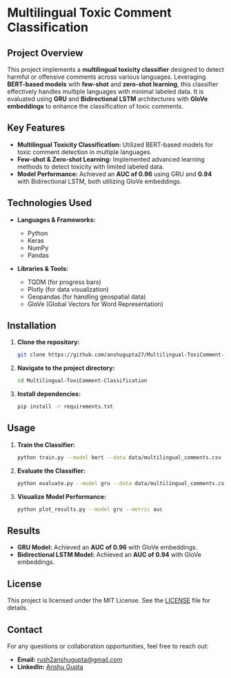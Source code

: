 # Multilingual Toxic Comment Classification

## Project Overview

This project implements a **multilingual toxicity classifier** designed to detect harmful or offensive comments across various languages. Leveraging **BERT-based models** with **few-shot** and **zero-shot learning**, this classifier effectively handles multiple languages with minimal labeled data. It is evaluated using **GRU** and **Bidirectional LSTM** architectures with **GloVe embeddings** to enhance the classification of toxic comments.

## Key Features
- **Multilingual Toxicity Classification:** Utilized BERT-based models for toxic comment detection in multiple languages.
- **Few-shot & Zero-shot Learning:** Implemented advanced learning methods to detect toxicity with limited labeled data.
- **Model Performance:** Achieved an **AUC of 0.96** using GRU and **0.94** with Bidirectional LSTM, both utilizing GloVe embeddings.

## Technologies Used
- **Languages & Frameworks:**
  - Python
  - Keras
  - NumPy
  - Pandas

- **Libraries & Tools:**
  - TQDM (for progress bars)
  - Plotly (for data visualization)
  - Geopandas (for handling geospatial data)
  - GloVe (Global Vectors for Word Representation)

## Installation

1. **Clone the repository:**
    ```bash
    git clone https://github.com/anshugupta27/Multilingual-ToxiComment-Classification.git
    ```

2. **Navigate to the project directory:**
    ```bash
    cd Multilingual-ToxiComment-Classification
    ```

3. **Install dependencies:**
    ```bash
    pip install -r requirements.txt
    ```

## Usage

1. **Train the Classifier:**
    ```bash
    python train.py --model bert --data data/multilingual_comments.csv
    ```

2. **Evaluate the Classifier:**
    ```bash
    python evaluate.py --model gru --data data/multilingual_comments.csv
    ```

3. **Visualize Model Performance:**
    ```bash
    python plot_results.py --model gru --metric auc
    ```

## Results

- **GRU Model:** Achieved an **AUC of 0.96** with GloVe embeddings.
- **Bidirectional LSTM Model:** Achieved an **AUC of 0.94** with GloVe embeddings.

## License

This project is licensed under the MIT License. See the [LICENSE](LICENSE) file for details.

## Contact

For any questions or collaboration opportunities, feel free to reach out:
- **Email:** [rush2anshugupta@gmail.com](mailto:rush2anshugupta@gmail.com)
- **LinkedIn:** [Anshu Gupta](https://www.linkedin.com/in/anshu-gupta-471431190/)
